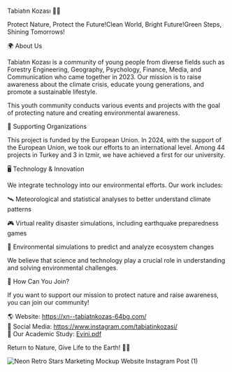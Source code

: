 Tabiatın Kozası 🌿🦋

Protect Nature, Protect the Future!Clean World, Bright Future!Green Steps, Shining Tomorrows!

🌍 About Us

Tabiatın Kozası is a community of young people from diverse fields such as Forestry Engineering, Geography, Psychology, Finance, Media, and Communication who came together in 2023. Our mission is to raise awareness about the climate crisis, educate young generations, and promote a sustainable lifestyle.

This youth community conducts various events and projects with the goal of protecting nature and creating environmental awareness.

🤝 Supporting Organizations

This project is funded by the European Union. In 2024, with the support of the European Union, we took our efforts to an international level. Among 44 projects in Turkey and 3 in Izmir, we have achieved a first for our university.

🖥️ Technology & Innovation

We integrate technology into our environmental efforts. Our work includes:

🛰️ Meteorological and statistical analyses to better understand climate patterns

🎮 Virtual reality disaster simulations, including earthquake preparedness games

🔬 Environmental simulations to predict and analyze ecosystem changes

We believe that science and technology play a crucial role in understanding and solving environmental challenges.

📌 How Can You Join?

If you want to support our mission to protect nature and raise awareness, you can join our community!

🌎 Website: https://xn--tabiatnkozas-64bg.com/  
📱 Social Media: https://www.instagram.com/tabiatinkozasi/<br>
📄 Our Academic Study: [Evini.pdf](https://ugc.production.linktr.ee/5bf78276-dc46-4021-bdea-e20ba4787464_Evini.pdf)

Return to Nature, Give Life to the Earth! 🌿💚


![Neon Retro Stars Marketing Mockup Website Instagram Post (1)](https://github.com/user-attachments/assets/dda32f99-14c3-4f08-a19e-4c674e57f98d)




